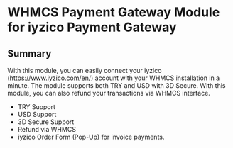 # WHMCS Payment Gateway Module for iyzico Payment Gateway
## Summary ##

With this module, you can easily connect your iyzico (https://www.iyzico.com/en/) account with your WHMCS installation in a minute. The module supports both TRY and USD with 3D Secure. With this module, you can also refund your transactions via WHMCS interface.

- TRY Support
- USD Support
- 3D Secure Support
- Refund via WHMCS
- iyzico Order Form (Pop-Up) for invoice payments.
